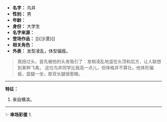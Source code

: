 
- **名字：** 鸟井
- **性别：** 男
- **年龄：** 
- **身份：** 大学生
- **名字来源：** 
- **登场作品：** [[《沙漠》]]
- **相关角色：** 
- **外表：** 发型凌乱，体型偏瘦。

> 我扭过头，首先被他的头发吸引了：发梢凌乱地竖在头顶和后方，让人联想到某种飞禽。
> 这位鸟井同学比我高一点儿，但体格并不算壮。他体形偏瘦，盘腿一坐，那双长腿很惹眼。

---

**特征：** 

1. 来自横滨。

---

✨ **串场彩蛋** 
1. 